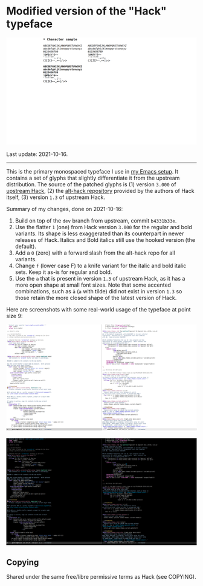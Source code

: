 # Modified version of the "Hack" typeface

![character set sample](./screenshots/sample.png)

Last update: 2021-10-16.

* * *

This is the primary monospaced typeface I use in [my Emacs
setup](https://protesilaos.com/dotemacs).  It contains a set of glyphs
that slightly differentiate it from the upstream distribution.  The
source of the patched glyphs is (1) version `3.000` of [upstream
Hack](https://github.com/source-foundry/Hack), (2) the [alt-hack
repository](https://github.com/source-foundry/alt-hack) provided by the
authors of Hack itself, (3) version `1.3` of upstream Hack.

Summary of my changes, done on 2021-10-16:

1. Build on top of the `dev` branch from upstream, commit `b4331b33e`.
2. Use the flatter `1` (one) from Hack version `3.000` for the regular
   and bold variants.  Its shape is less exaggerated than its
   counterpart in newer releases of Hack.  Italics and Bold italics
   still use the hooked version (the default).
3. Add a `0` (zero) with a forward slash from the alt-hack repo for all
   variants.
4. Change `f` (lower case F) to a knife variant for the italic and bold
   italic sets.  Keep it as-is for regular and bold.
5. Use the `a` that is present in version `1.3` of upstream Hack, as it
   has a more open shape at small font sizes.  Note that some accented
   combinations, such as `ã` (`a` with tilde) did not exist in version
   `1.3` so those retain the more closed shape of the latest version of
   Hack.

Here are screenshots with some real-world usage of the typeface at point
size 9:

![Hack mod at pt9 using Emacs](./screenshots/sample-pt9-light.png)

![Hack mod at pt9 using Emacs](./screenshots/sample-pt9-dark.png)

## Copying

Shared under the same free/libre permissive terms as Hack (see COPYING).
